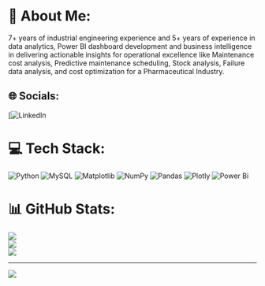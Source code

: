 # 💫 About Me:
7+ years of industrial engineering experience and 5+ years of experience in data analytics, Power BI dashboard development and business intelligence in delivering actionable insights for operational excellence like Maintenance cost analysis, Predictive maintenance scheduling, Stock analysis, Failure data analysis, and cost optimization for a Pharmaceutical Industry.

## 🌐 Socials:
[![LinkedIn](https://www.linkedin.com/in/nitesh-s-naik-22262b283/) 

# 💻 Tech Stack:
![Python](https://img.shields.io/badge/python-3670A0?style=for-the-badge&logo=python&logoColor=ffdd54) ![MySQL](https://img.shields.io/badge/mysql-4479A1.svg?style=for-the-badge&logo=mysql&logoColor=white) ![Matplotlib](https://img.shields.io/badge/Matplotlib-%23ffffff.svg?style=for-the-badge&logo=Matplotlib&logoColor=black) ![NumPy](https://img.shields.io/badge/numpy-%23013243.svg?style=for-the-badge&logo=numpy&logoColor=white) ![Pandas](https://img.shields.io/badge/pandas-%23150458.svg?style=for-the-badge&logo=pandas&logoColor=white) ![Plotly](https://img.shields.io/badge/Plotly-%233F4F75.svg?style=for-the-badge&logo=plotly&logoColor=white) ![Power Bi](https://img.shields.io/badge/power_bi-F2C811?style=for-the-badge&logo=powerbi&logoColor=black)
# 📊 GitHub Stats:
![](https://github-readme-stats.vercel.app/api?username=niteshnaik22&theme=merko&hide_border=false&include_all_commits=false&count_private=false)<br/>
![](https://github-readme-streak-stats.herokuapp.com/?user=niteshnaik22&theme=merko&hide_border=false)<br/>
![](https://github-readme-stats.vercel.app/api/top-langs/?username=niteshnaik22&theme=merko&hide_border=false&include_all_commits=false&count_private=false&layout=compact)

---
[![](https://visitcount.itsvg.in/api?id=niteshnaik22&icon=9&color=11)](https://visitcount.itsvg.in)

<!-- Proudly created with GPRM ( https://gprm.itsvg.in ) -->
